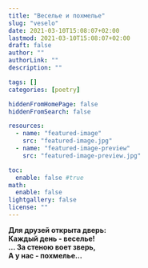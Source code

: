 ```yaml
---
title: "Веселье и похмелье"
slug: "veselo"
date: 2021-03-10T15:08:07+02:00
lastmod: 2021-03-10T15:08:07+02:00
draft: false
author: ""
authorLink: ""
description: ""

tags: []
categories: [poetry]

hiddenFromHomePage: false
hiddenFromSearch: false

resources:
  - name: "featured-image"
    src: "featured-image.jpg"
  - name: "featured-image-preview"
    src: "featured-image-preview.jpg"

toc:
  enable: false #true
math:
  enable: false
lightgallery: false
license: ""
---
```


**Для друзей открыта дверь:  
Каждый день - веселье!  
… За стеною воет зверь,  
А у нас - похмелье…**  
  
<!--more-->
